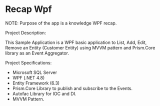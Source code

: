 # Recap Wpf
NOTE: Purpose of the app is a knowledge WPF recap.

Project Description: 

  This Sample Application is a WPF basic application to List, Add, Edit, Remove an Entity (Customer Entity) using MVVM pattern and Prism.Core library as an Event Aggregator.

Project Specifications:

- Microsoft SQL Server
- WPF (.NET 4.8)
- Entity Framework (6.3)
- Prism.Core Library to publish and subscribe to the Events.
- Autofac Library for IOC and DI.
- MVVM Pattern.

